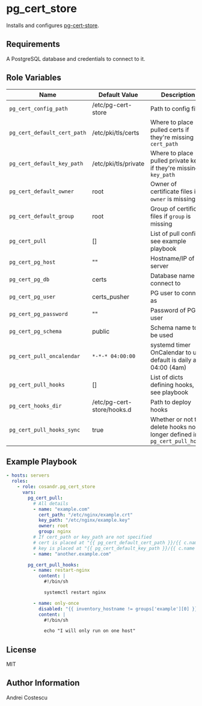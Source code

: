 pg_cert_store
=========

Installs and configures [pg-cert-store](https://github.com/cosandr/pg-cert-store).

Requirements
------------

A PostgreSQL database and credentials to connect to it.

Role Variables
--------------

| Name           | Default Value | Description                        |
| -------------- | ------------- | -----------------------------------|
| `pg_cert_config_path` | /etc/pg-cert-store | Path to config files |
| `pg_cert_default_cert_path` | /etc/pki/tls/certs | Where to place pulled certs if they're missing `cert_path` |
| `pg_cert_default_key_path` | /etc/pki/tls/private | Where to place pulled private keys if they're missing `key_path` |
| `pg_cert_default_owner` | root | Owner of certificate files if `owner` is missing |
| `pg_cert_default_group` | root | Group of certificate files if `group` is missing |
| `pg_cert_pull` | [] | List of pull configs, see example playbook |
| `pg_cert_pg_host` | "" | Hostname/IP of PG server |
| `pg_cert_pg_db` | certs | Database name to connect to |
| `pg_cert_pg_user` | certs_pusher | PG user to connect as |
| `pg_cert_pg_password` | "" | Password of PG user |
| `pg_cert_pg_schema` | public | Schema name to be used |
| `pg_cert_pull_oncalendar` | `*-*-* 04:00:00` | systemd timer OnCalendar to use, default is daily at 04:00 (4am) |
| `pg_cert_pull_hooks` | [] | List of dicts defining hooks, see playbook |
| `pg_cert_hooks_dir` | /etc/pg-cert-store/hooks.d | Path to deploy hooks |
| `pg_cert_pull_hooks_sync` | true | Whether or not to delete hooks no longer defined in `pg_cert_pull_hooks` |

Example Playbook
----------------

```yml
- hosts: servers
  roles:
    - role: cosandr.pg_cert_store
      vars:
        pg_cert_pull:
          # All details
          - name: "example.com"
            cert_path: "/etc/nginx/example.crt"
            key_path: "/etc/nginx/example.key"
            owner: root
            group: nginx
          # If cert_path or key_path are not specified
          # cert is placed at "{{ pg_cert_default_cert_path }}/{{ c.name }}.crt"
          # key is placed at "{{ pg_cert_default_key_path }}/{{ c.name }}.key"
          - name: "another.example.com"

        pg_cert_pull_hooks:
          - name: restart-nginx
            content: |
              #!/bin/sh

              systemctl restart nginx

          - name: only-once
            disabled: "{{ inventory_hostname != groups['example'][0] }}"
            content: |
              #!/bin/sh

              echo "I will only run on one host"
```

License
-------

MIT

Author Information
------------------

Andrei Costescu
